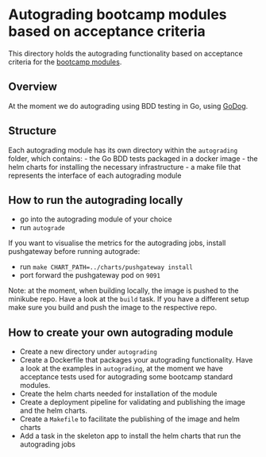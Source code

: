 # Autograding bootcamp modules based on acceptance criteria
 
This directory holds the autograding functionality based on acceptance criteria for the [bootcamp modules](../../knowledge-base/content/bootcamp/modules).

## Overview 

At the moment we do autograding using BDD testing in Go, using [GoDog](https://github.com/cucumber/godog).

## Structure

Each autograding module has its own directory within the `autograding` folder, which contains:
    - the Go BDD tests packaged in a docker image
    - the helm charts for installing the necessary infrastructure
    - a make file that represents the interface of each autograding module
 
## How to run the autograding locally

- go into the autograding module of your choice
- run `autograde`

If you want to visualise the metrics for the autograding jobs, install pushgateway before running autograde:
- run `make CHART_PATH=../charts/pushgateway install`
- port forward the pushgateway pod on `9091`

Note: at the moment, when building locally, the image is pushed to the minikube repo. Have a look at the `build` task. 
If you have a different setup make sure you build and push the image to the respective repo.

## How to create your own autograding module

- Create a new directory under `autograding`
- Create a Dockerfile that packages your autograding functionality. Have a look at the examples in `autograding`, at the moment
  we have acceptance tests used for autograding some bootcamp standard modules. 
- Create the helm charts needed for installation of the module
- Create a deployment pipeline for validating and publishing the image and the helm charts.
- Create a `Makefile` to facilitate the publishing of the image and helm charts
- Add a task in the skeleton app to install the helm charts that run the autograding jobs